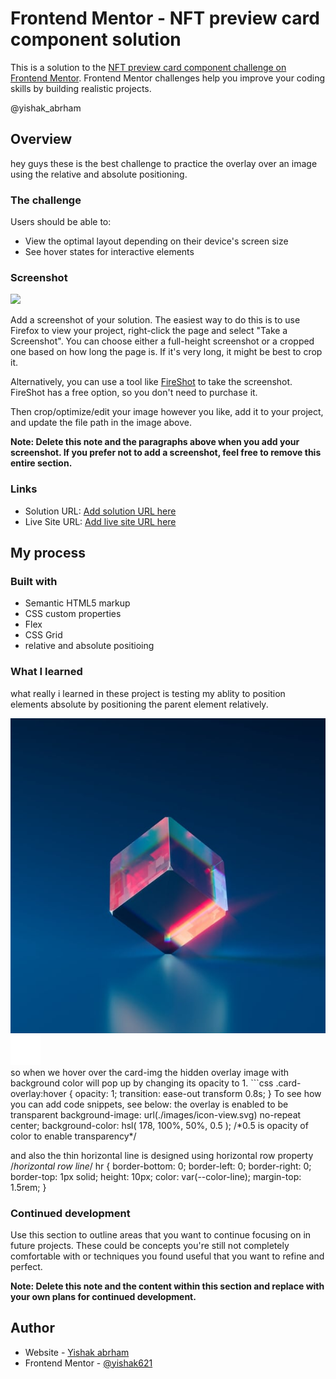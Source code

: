 # Frontend Mentor - NFT preview card component solution

This is a solution to the [NFT preview card component challenge on Frontend Mentor](https://www.frontendmentor.io/challenges/nft-preview-card-component-SbdUL_w0U). Frontend Mentor challenges help you improve your coding skills by building realistic projects.

@yishak_abrham

## Overview

hey guys these is the best challenge to practice the overlay over an image using the relative and absolute positioning.

### The challenge

Users should be able to:

- View the optimal layout depending on their device's screen size
- See hover states for interactive elements

### Screenshot

![](./screenshot.jpg)

Add a screenshot of your solution. The easiest way to do this is to use Firefox to view your project, right-click the page and select "Take a Screenshot". You can choose either a full-height screenshot or a cropped one based on how long the page is. If it's very long, it might be best to crop it.

Alternatively, you can use a tool like [FireShot](https://getfireshot.com/) to take the screenshot. FireShot has a free option, so you don't need to purchase it.

Then crop/optimize/edit your image however you like, add it to your project, and update the file path in the image above.

**Note: Delete this note and the paragraphs above when you add your screenshot. If you prefer not to add a screenshot, feel free to remove this entire section.**

### Links

- Solution URL: [Add solution URL here]()
- Live Site URL: [Add live site URL here](https://your-live-site-url.com)

## My process

### Built with

- Semantic HTML5 markup
- CSS custom properties
- Flex
- CSS Grid
- relative and absolute positioing

### What I learned

what really i learned in these project is testing my ablity to position elements absolute by positioning the parent element relatively.

<div class="card-img">
            <img src="./images/image-equilibrium.jpg" alt="" />
            <div class="card-overlay">
              <img
                src="./images/icon-view.svg"
                alt="Icon View"
                width="48"
                height="48"
              />
            </div>
          </div>
so when we hover over the card-img the hidden overlay image with background color will pop up by changing its opacity to 1.
```css
.card-overlay:hover {
  opacity: 1;
  transition: ease-out transform 0.8s;
}
To see how you can add code snippets, see below:
the overlay is enabled to be transparent 
background-image: url(./images/icon-view.svg) no-repeat center;
  background-color: hsl(
    178,
    100%,
    50%,
    0.5
  ); /*0.5 is opacity of color to enable transparency*/

and also the thin horizontal line is designed using horizontal row property
/_horizontal row line_/
hr {
border-bottom: 0;
border-left: 0;
border-right: 0;
border-top: 1px solid;
height: 10px;
color: var(--color-line);
margin-top: 1.5rem;
}

### Continued development

Use this section to outline areas that you want to continue focusing on in future projects. These could be concepts you're still not completely comfortable with or techniques you found useful that you want to refine and perfect.

**Note: Delete this note and the content within this section and replace with your own plans for continued development.**

## Author

- Website - [Yishak abrham](https://github.com/yishak621)
- Frontend Mentor - [@yishak621](https://www.frontendmentor.io/profile/yishak621)
